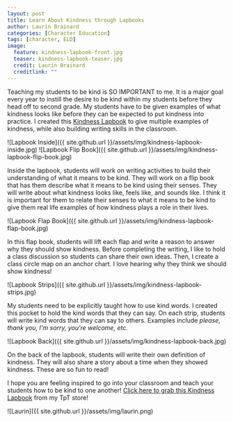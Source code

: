 ```yaml
---
layout: post
title: Learn About Kindness through Lapbooks
author: Laurin Brainard
categories: [Character Education]
tags: [character, ELD]
image:
  feature: kindness-lapbook-front.jpg
  teaser: kindness-lapbook-teaser.jpg
  credit: Laurin Brainard
  creditlink: ""
---
```

Teaching my students to be kind is SO IMPORTANT to me. It is a major goal every year to instill the desire to be kind within my students before they head off to second grade. My students have to be given examples of what kindness looks like before they can be expected to put kindness into practice. I created this [Kindness Lapbook](http://bit.ly/2w1wNhg) to give multiple examples of kindness, while also building writing skills in the classroom. 

![Lapbook Inside]({{ site.github.url }}/assets/img/kindness-lapbook-inside.jpg)
![Lapbook Flip Book]({{ site.github.url }}/assets/img/kindness-lapbook-flip-book.jpg)

Inside the lapbook, students will work on writing activities to build their understanding of what it means to be kind. They will work on a flip book that has them describe what it means to be kind using their senses. They will write about what kindness looks like, feels like, and sounds like. I think it is important for them to relate their senses to what it means to be kind to give them real life examples of how kindness plays a role in their lives. 

![Lapbook Flap Book]({{ site.github.url }}/assets/img/kindness-lapbook-flap-book.jpg)

In this flap book, students will lift each flap and write a reason to answer why they should show kindness. Before completing the writing, I like to hold a class discussion so students can share their own ideas. Then, I create a class circle map on an anchor chart. I love hearing why they think we should show kindness! 

![Lapbook Strips]({{ site.github.url }}/assets/img/kindness-lapbook-strips.jpg)

My students need to be explicitly taught how to use kind words. I created this pocket to hold the kind words that they can say. On each strip, students will write kind words that they can say to others. Examples include *please, thank you, I'm sorry, you're welcome, etc.* 

![Lapbook Back]({{ site.github.url }}/assets/img/kindness-lapbook-back.jpg)

On the back of the lapbook, students will write their own definition of kindness. They will also share a story about a time when they showed kindness. These are so fun to read! 

I hope you are feeling inspired to go into your classroom and teach your students how to be kind to one another! [Click here to grab this Kindness Lapbook](http://bit.ly/2w1wNhg) from my TpT store!

![Laurin]({{ site.github.url }}/assets/img/laurin.png)